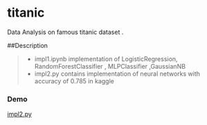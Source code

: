 # titanic
Data Analysis on famous titanic dataset . 


##Description
> - impl1.ipynb  implementation of LogisticRegression, RandomForestClassifier , MLPClassifier ,GaussianNB
> - impl2.py contains implementation of neural networks with accuracy of 0.785 in kaggle

### Demo
[impl2.py](http://thegreyphase.info/#!/home/58bd4a1e9080173cf72b3a2f)

